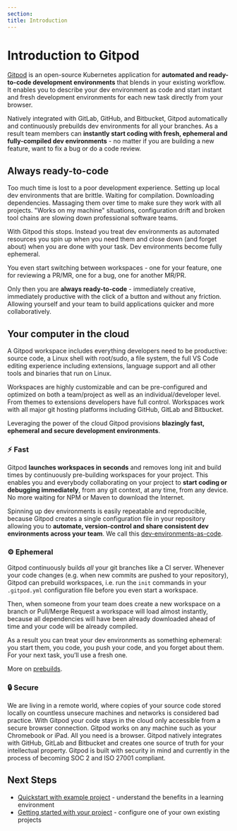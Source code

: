 ```yaml
---
section:
title: Introduction
---
```


<script context="module">
  export const prerender = true;
</script>

# Introduction to Gitpod

[Gitpod](https://www.gitpod.io) is an open-source Kubernetes application for **automated and ready-to-code development environments** that blends in your existing workflow. It enables you to describe your dev environment as code and start instant and fresh development environments for each new task directly from your browser.

Natively integrated with GitLab, GitHub, and Bitbucket, Gitpod automatically and continuously prebuilds dev environments for all your branches. As a result team members can **instantly start coding with fresh, ephemeral and fully-compiled dev environments** - no matter if you are building a new feature, want to fix a bug or do a code review.

## Always ready-to-code

Too much time is lost to a poor development experience. Setting up local dev environments that are brittle. Waiting for compilation. Downloading dependencies. Massaging them over time to make sure they work with all projects. "Works on my machine" situations, configuration drift and broken tool chains are slowing down professional software teams.

With Gitpod this stops. Instead you treat dev environments as automated resources you spin up when you need them and close down (and forget about) when you are done with your task. Dev environments become fully ephemeral.

You even start switching between workspaces - one for your feature, one for reviewing a PR/MR, one for a bug, one for another MR/PR.

Only then you are **always ready-to-code** - immediately creative, immediately productive with the click of a button and without any friction. Allowing yourself and your team to build applications quicker and more collaboratively.

## Your computer in the cloud

A Gitpod workspace includes everything developers need to be productive: source code, a Linux shell with root/sudo, a file system, the full VS Code editing experience including extensions, language support and all other tools and binaries that run on Linux.

Workspaces are highly customizable and can be pre-configured and optimized on both a team/project as well as an individual/developer level. From themes to extensions developers have full control. Workspaces work with all major git hosting platforms including GitHub, GitLab and Bitbucket.

Leveraging the power of the cloud Gitpod provisions **blazingly fast, ephemeral and secure development environments**.

### ⚡ Fast

Gitpod **launches workspaces in seconds** and removes long init and build times by continuously pre-building workspaces for your project. This enables you and everybody collaborating on your project to **start coding or debugging immediately**, from any git context, at any time, from any device. No more waiting for NPM or Maven to download the Internet.

Spinning up dev environments is easily repeatable and reproducible, because Gitpod creates a single configuration file in your repository allowing you to **automate, version-control and share consistent dev environments across your team**. We call this [dev-environments-as-code](https://www.gitpod.io/blog/dev-env-as-code).

### ⚙️ Ephemeral

Gitpod continuously builds _all_ your git branches like a CI server. Whenever your code changes (e.g. when new commits are pushed to your repository), Gitpod can prebuild workspaces, i.e. run the `init` commands in your `.gitpod.yml` configuration file before you even start a workspace.

Then, when someone from your team does create a new workspace on a branch or Pull/Merge Request a workspace will load almost instantly, because all dependencies will have been already downloaded ahead of time and your code will be already compiled.

As a result you can treat your dev environments as something ephemeral: you start them, you code, you push your code, and you forget about them. For your next task, you’ll use a fresh one.

More on [prebuilds](https://www.gitpod.io/docs/prebuilds).

### 🔒 Secure

We are living in a remote world, where copies of your source code stored locally on countless unsecure machines and networks is considered bad practice. With Gitpod your code stays in the cloud only accessible from a secure browser connection. Gitpod works on any machine such as your Chromebook or iPad. All you need is a browser. Gitpod natively integrates with GitHub, GitLab and Bitbucket and creates one source of truth for your intellectual property. Gitpod is built with security in mind and currently in the process of becoming SOC 2 and ISO 27001 compliant.

## Next Steps

- [Quickstart with example project](/docs/quickstart) - understand the benefits in a learning environment
- [Getting started with your project](/docs/getting-started) - configure one of your own existing projects
